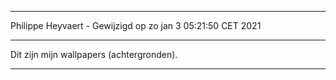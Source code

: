 ***
Philippe Heyvaert - Gewijzigd op zo jan  3 05:21:50 CET 2021
***
Dit zijn mijn wallpapers (achtergronden).
***
